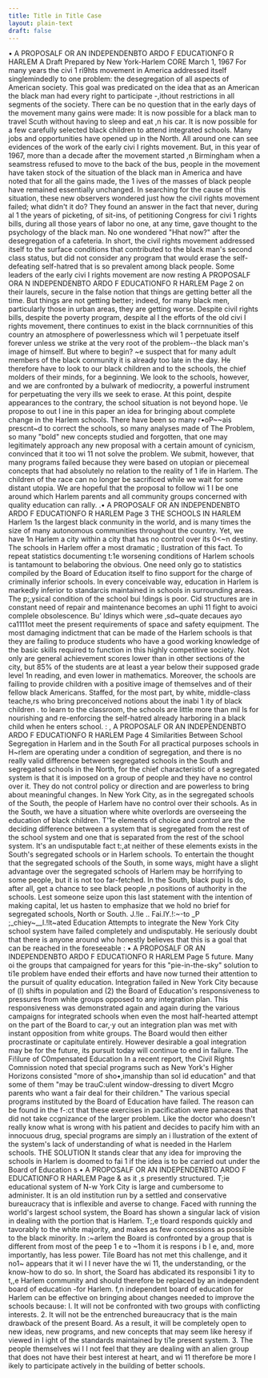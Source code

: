 ```yaml
---
title: Title in Title Case
layout: plain-text
draft: false
---
```

• A PROPOSALF OR AN INDEPENDENBTO ARDO F EDUCATIONFO R HARLEM
A Draft Prepared by
New York-Harlem CORE
March 1, 1967
For many years the civi 1 ri9hts movement in America addressed itself
singlemindedly to one problem: the desegregation of all aspects of American
society. This goal was predicated on the idea that as an American the black
man had every right to participate -,ithout restrictions in all segments of the
society. There can be no question that in the early days of the movement many
gains were made: It is now possible for a black man to travel Scuth without
having to sleep and eat ,n his car. It is now possible for a few carefully
selected black children to attend integrated schools. Many jobs and opportunities
have opened up in the North. All around one can see evidences of the
work of the early civi I rights movement. But, in this year of 1967, more than
a decade after the movement started ,n Birmingham when a seamstress refused to
move to the back of the bus, people in the movement have taken stock of the
situation of the black man in America and have noted that for all the gains
made, the 1 ives of the masses of black people have remained essentially unchanged.
In searching for the cause of this situation, these new observers
wondered just how the civil rights movement failed; what didn't it do? They
found an answer in the fact that never, during al 1 the years of picketing, of
sit-ins, of petitioning Congress for civi 1 rights bills, during all those years
of labor no one, at any time, gave thought to the psychology of the black man.
No one wondered "Hhat now?" after the desegregation of a cafeteria. In short,
the civil rights movement addressed itself to the surface conditions that contributed
to the black man's second class status, but did not consider any program
that would erase the self-defeating self-hatred that is so prevalent among
black people. Some leaders of the early civi I rights movement are now resting
A PROPOSALF ORA N INDEPENDENBTO ARDO F EDUCATIONFO R HARLEM Page 2
on their laurels, secure in the false notion that things are getting better all
the time. But things are not getting better; indeed, for many black men, particularly
those in urban areas, they are getting worse. Despite civil rights
bills, despite the poverty program, despite al I the efforts of the old civi I
rights movement, there continues to exist in the black corrnnunities of this
country an atmosphere of powerlessness which wil 1 perpetuate itself forever
unless we strike at the very root of the problem--the black man's image of
himself.
But where to begin? \~e suspect that for many adult members of the black
conmunity it is already too late in the day. He therefore have to look to our
black children and to the schools, the chief molders of their minds, for a
beginning. We look to the schools, however, and we are confronted by a bulwark
of mediocrity, a powerful instrument for perpetuating the very ills we seek to
erase. At this point, despite appearances to the contrary, the school situation
is not beyond hope. \le propose to out I ine in this paper an idea for
bringing about complete change in the Harlem schools. There have been so many
r•oP~~ais prescnt~d to correct the schools, so many analyses made of The
Problem, so many "bold" new concepts studied and forgotten, that one may legitimately
approach any new proposal with a certain amount of cynicism, convinced
that it too wi 11 not solve the problem. We submit, however, that many
programs failed because they were based on utopian or piecemeal concepts that
had absolutely no relation to the reality of 1 ife in Harlem. The children of
the race can no longer be sacrificed while we wait for some distant utopia.
We are hopeful that the proposal to follow wi 1 I be one around which Harlem
parents and all community groups concerned with quality education can rally.
.• A PROPOSALF OR AN INDEPENDENBTO ARDO F EDUCATIONFO R HARLEM Page 3
THE SCHOOLS IN HARLEM
Harlem 1s the largest black conmunity in the world, and is many times the
size of many autonomous communities throughout the country. Yet, we have 1n
Harlem a city within a city that has no control over its 0<~n destiny. The
schools in Harlem offer a most dramatic ; llustration of this fact. To repeat
statistics documenting t:1e worsening conditions of Harlem schools is tantamount
to belaboring the obvious. One need only go to statistics compiled by the
Board of Education itself to fino support for the charge of criminally inferior
schools. In every conceivable way, education in Harlem is markedly inferior
to standarcis maintained in schools in surrounding areas. The p;,ysical condition
of the school bui !dings is poor. Cid structures are in constant need of
repair and maintenance becomes an uphi 11 fight to avoici complele obsolescence.
Bu' ldinys which were ,sd~quate decaues ayo ca1111ot meet the present requirements
of space and safety equipment.
The most damaging indictment that can be made of the Harlem schools is
that they are failing to produce students who have a good working knowledge
of the basic skills required to function in this highly competitive society.
Not only are general achievement scores lower than in other sections of the
city, but 85% of the students are at least a year below their supposed grade
level 1n reading, and even lower in mathematics. Moreover, the schools are
failing to provide children with a positive image of themselves and of their
fellow black Americans. Staffed, for the most part, by white, middle-class
teache,rs who bring preconceived notions about the inabi 1 ity of black children .
to learn to the classroom, the schools are little more than mil ls for nourishing
and re-enforcing the self-hatred already harboring in a black child
when he enters school.
:
,
A PROPOSALF OR AN INDEPENDENBTO ARDO F EDUCATIONFO R HARLEM Page 4
Similarities Between School Segregation in Harlem and in the South
For all practical purposes schools in H~rlem are operating under a condition
of segregation, and there is no really valid difference between segregated
schools in the South and segregated schools in the North, for the chief characteristic
of a segregated system is that it is imposed on a group of people and
they have no control over it. They do not control policy or direction and are
powerless to bring about meaningful changes. In New York City, as in the segregated
schools of the South, the people of Harlem have no control over their
schools. As in the South, we have a situation where white overlords are overseeing
the education of black children. T'1e elements of choice and control
are the deciding difference between a system that is segregated from the rest
of the school system and one that is separated from the rest of the school
system. It's an undisputable fact t:,at neither of these elements exists in the
South's segregated schools or in Harlem schools. To entertain the thought that
the segregated schools of the South, in some ways, might have a slight advantage
over the segregated schools of Harlem may be horrifying to some people,
but it is not too far-fetched. In the South, black pupi Is do, after all, get
a chance to see black people ,n positions of authority in the schools. Lest
someone seize upon this last statement with the intention of making capital,
let us hasten to emphasize that we hold no brief for segregated schools, North
or South.
J.!le .. Fai.lY.!:~-to _P ;_chiey~__l.!lt~ated Education
Attempts to integrate the New York City school system have failed completely
and undisputably. He seriously doubt that there is anyone around who
honestly believes that this is a goal that can be reached in the foreseeable
:
•
A PROPOSALF OR AN INDEPENDENBTO ARDO F EDUCATIONFO R HARLEM Page 5
future. Many oi the groups that campaigned for years for this "pie-in-the-sky"
solution to ti1e problem have ended their efforts and have now turned their attention
to the pursuit of quality education. Integration failed in New York
City because of (l) shifts in population and (2) the Board of Education's responsiveness
to pressures from white groups opposed to any integration plan.
This responsiveness was demonstrated again and again during the various campaigns
for integrated schools when even the most half-hearted attempt on the
part of the Board to car,·y out an integration plan was met with instant opposition
from white groups. The Board would then either procrastinate or capitulate
entirely. However desirable a goal integration may be for the future, its pursuit
today will continue to end in failure.
The Fi!ilure of C0mpensated Education
In a recent report, the Civil Rights Comnission noted that special programs
such as New York's Higher Horizons consisted "more of sho•,imanship than
sol id education" and that some of them "may be trauC:ulent window-dressing to
divert Mcgro parents who want a fair deal for their children."
The various special programs instituted by the Board of Education have
failed. The reason can be found in the f-:ct that these exercises in pacification
were panaceas that did not take ccgnizance of the larger problem. Like
the doctor who doesn't really know what is wrong with his patient and decides
to pacify him with an innocuous drug, special programs are simply an i llustration
of the extent of the system's lack of understanding of what is needed in
the Harlem schools.
THE SOLUTION
It stands clear that any idea for improving the schools in Harlem is
doomed to fai 1 if the idea is to be carried out under the Board of Education
s
•
A PROPOSALF OR AN INDEPENDENBTO ARDO F EDUCATIONFO R HARLEM Page &
as it ,s presently structured. T;ie educational system of N-w York City is
large and cumbersome to administer. It is an old institution run by a settled
and conservative bureaucracy that is inflexible and averse to change. Faced
with running the world's largest school system, the Board has shown a singular
lack of vision in dealing with the portion that is Harlem. T;,e tloard responds
quickly and tavorably to the white majority, and makes as few concessions as
possible to the black minority. In :~arlem the Board is confronted by a group
that is different from most of the peep 1 e to ~1hom it is respons i b I e, and, more
importantly, has less power. Tile Board has not met this challenge, and it no1~
appears that it wi I I never have the wi 11, the understanding, or the know-how
to do so. In short, the Soard has abdicated its responsibi 1 ity to t,,e Harlem
community and should therefore be replaced by an independent board of education
-for Harlem.
f,n independent board of education for Harlem can be effective on bringing
about changes needed to improve the schools because:
I. It will not be confronted with two groups with conflicting
interests.
2. It will not be the entrenched bureaucracy that is the
main drawback of the present Board. As a result, it
will be completely open to new ideas, new programs,
and new concepts that may seem like heresy if viewed
in I ight of the standards maintained by ti1e present
system.
3. The people themselves wi I I not feel that they are dealing
with an alien group that does not have their best interest
at heart, and wi 11 therefore be more I ikely to participate
actively in the building of better schools.